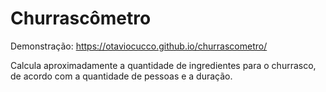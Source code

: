 # Churrascômetro

Demonstração: https://otaviocucco.github.io/churrascometro/

Calcula aproximadamente a quantidade de ingredientes para o churrasco, de acordo com a quantidade de pessoas e a duração.